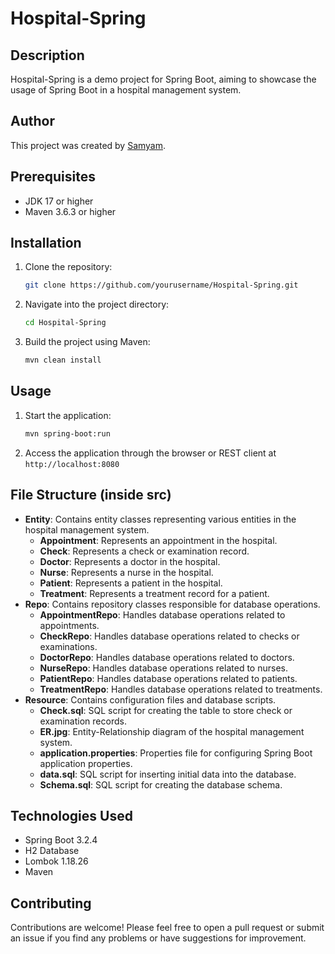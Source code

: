 # Hospital-Spring

## Description
Hospital-Spring is a demo project for Spring Boot, aiming to showcase the usage of Spring Boot in a hospital management system.

## Author
This project was created by [Samyam](https://github.com/samyam81).

## Prerequisites
- JDK 17 or higher
- Maven 3.6.3 or higher

## Installation
1. Clone the repository:
    ```bash
    git clone https://github.com/yourusername/Hospital-Spring.git
    ```
2. Navigate into the project directory:
    ```bash
    cd Hospital-Spring
    ```
3. Build the project using Maven:
    ```bash
    mvn clean install
    ```

## Usage
1. Start the application:
    ```bash
    mvn spring-boot:run
    ```
2. Access the application through the browser or REST client at `http://localhost:8080`

## File Structure (inside src)
- **Entity**: Contains entity classes representing various entities in the hospital management system.
  - **Appointment**: Represents an appointment in the hospital.
  - **Check**: Represents a check or examination record.
  - **Doctor**: Represents a doctor in the hospital.
  - **Nurse**: Represents a nurse in the hospital.
  - **Patient**: Represents a patient in the hospital.
  - **Treatment**: Represents a treatment record for a patient.
- **Repo**: Contains repository classes responsible for database operations.
  - **AppointmentRepo**: Handles database operations related to appointments.
  - **CheckRepo**: Handles database operations related to checks or examinations.
  - **DoctorRepo**: Handles database operations related to doctors.
  - **NurseRepo**: Handles database operations related to nurses.
  - **PatientRepo**: Handles database operations related to patients.
  - **TreatmentRepo**: Handles database operations related to treatments.
- **Resource**: Contains configuration files and database scripts.
  - **Check.sql**: SQL script for creating the table to store check or examination records.
  - **ER.jpg**: Entity-Relationship diagram of the hospital management system.
  - **application.properties**: Properties file for configuring Spring Boot application properties.
  - **data.sql**: SQL script for inserting initial data into the database.
  - **Schema.sql**: SQL script for creating the database schema.

## Technologies Used
- Spring Boot 3.2.4
- H2 Database
- Lombok 1.18.26
- Maven

## Contributing
Contributions are welcome! Please feel free to open a pull request or submit an issue if you find any problems or have suggestions for improvement.
